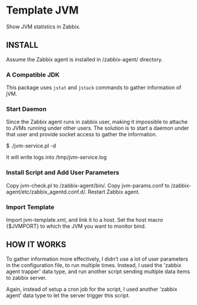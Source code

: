 Template JVM
============

Show JVM statistics in Zabbix.

INSTALL
-------

Assume the Zabbix agent is installed in /zabbix-agent/ directory.

### A Compatible JDK

This package uses `jstat` and `jstack` commands to gather information of jVM.

### Start Daemon

Since the Zabbix agent runs in zabbix user, making it impossible to attache to JVMs running under other users. The solution is to start a daemon under that user and provide socket access to gather the information.

$ ./jvm-service.pl -d

It will write logs into /tmp/jvm-service.log

### Install Script and Add User Parameters

Copy jvm-check.pl to /zabbix-agent/bin/. Copy jvm-params.conf to /zabbix-agent/etc/zabbix_agentd.conf.d/. Restart Zabbix agent.

### Import Template

Import jvm-template.xml, and link it to a host. Set the host macro {$JVMPORT} to which the JVM you want to monitor bind.

HOW IT WORKS
------------

To gather information more effectively, I didn't use a lot of user parameters in the configuration file, to run multiple times. Instead, I used the 'zabbix agent trapper' data type, and run another script sending multiple data items to zabbix server.

Again, instead of setup a cron job for the script, I used another 'zabbix agent' data type to let the server trigger this script.
